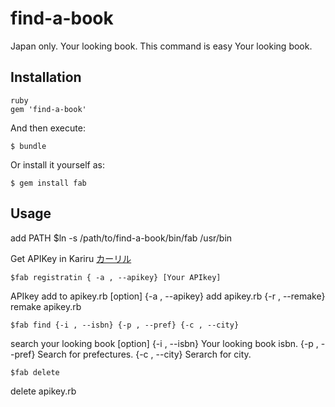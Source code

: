 # find-a-book

Japan only.
Your looking book.
This command is easy Your looking book.

## Installation


```
ruby
gem 'find-a-book'
```

And then execute:

    $ bundle

Or install it yourself as:

    $ gem install fab

## Usage
add PATH
    $ln -s /path/to/find-a-book/bin/fab /usr/bin

Get APIKey in Kariru
[カーリル](https://calil.jp/"calil")

    $fab registratin { -a , --apikey} [Your APIkey]
APIkey add to apikey.rb
[option]
{-a , --apikey} add apikey.rb
{-r , --remake} remake apikey.rb

    $fab find {-i , --isbn} {-p , --pref} {-c , --city}
search your  looking book
[option]
{-i , --isbn} Your looking book isbn.
{-p , --pref} Search for prefectures.
{-c , --city} Serarch for city.

    $fab delete 
delete apikey.rb
